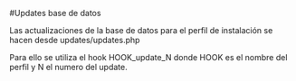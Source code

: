 #Updates base de datos

Las actualizaciones de la base de datos para el perfil de instalación se hacen desde updates/updates.php

Para ello se utiliza el hook HOOK_update_N donde HOOK es el nombre del perfil y N el numero del update.

